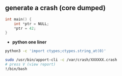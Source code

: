 
## generate a crash (core dumped)
```c
int main() { 
	int *ptr = NULL; 
	*ptr = 42; 
}
```

- **python one liner**

```bash
python3 -c 'import ctypes;ctypes.string_at(0)'
```

```bash
sudo /usr/bin/apport-cli -c /var/crash/XXXXXX.crash
# press V (view report)
!/bin/bash
```

